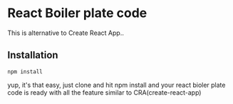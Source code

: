 # React Boiler plate code

This is alternative to Create React App..

## Installation

```
npm install
```

yup, it's that easy, just clone and hit npm install and your react bioler plate code is ready with all the feature similar to CRA(create-react-app)

